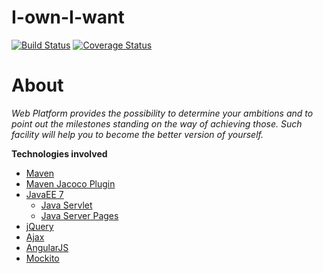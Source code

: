# I-own-I-want
[![Build Status](https://travis-ci.org/aveowl/I-own-I-want.svg?branch=master)](https://travis-ci.org/aveowl/I-own-I-want)
[![Coverage Status](https://coveralls.io/repos/github/RedSulfur/I-own-I-want/badge.svg?branch=master)](https://coveralls.io/github/RedSulfur/I-own-I-want)

# About
*Web Platform provides the possibility to determine your ambitions and to point out the milestones 
standing on the way of achieving those. 
Such facility will help you to become the better version of yourself.*

**Technologies involved**
* [Maven](https://maven.apache.org/)
* [Maven Jacoco Plugin](http://www.eclemma.org/jacoco/trunk/doc/maven.html)
* [JavaEE 7](https://docs.oracle.com/javaee/7/tutorial/)
    * [Java Servlet](http://www.tutorialspoint.com/servlets/)
    * [Java Server Pages](http://www.tutorialspoint.com/jsp/jsp_quick_guide.htm)
* [jQuery](https://jquery.com/)
* [Ajax](http://www.tutorialspoint.com/ajax/)
* [AngularJS](https://angularjs.org/)
* [Mockito](http://mockito.org/)
